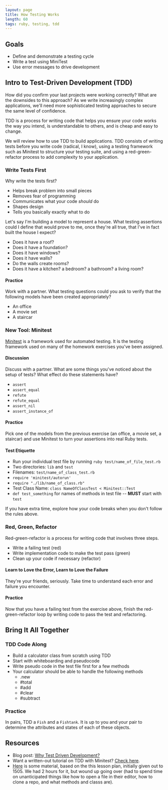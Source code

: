 ```yaml
---
layout: page
title: How Testing Works
length: 60
tags: ruby, testing, tdd
---
```


## Goals
* Define and demonstrate a testing cycle
* Write a test using MiniTest
* Use error messages to drive development

## Intro to Test-Driven Development (TDD)
How did you confirm your last projects were working correctly? What are the downsides to this approach? As we write increasingly complex applications, we'll need more sophisticated testing approaches to secure the same level of confidence.

TDD is a process for writing code that helps you ensure your code works the way you intend, is understandable to others, and is cheap and easy to change.

We will review how to use TDD to build applications. TDD consists of writing tests before you write code (radical, I know), using a testing framework such as Minitest to structure your testing suite, and using a red-green-refactor process to add complexity to your application.

### Write Tests First
Why write the tests first?
  - Helps break problem into small pieces
  - Removes fear of programming
  - Communicates what your code _should_ do
  - Shapes design
  - Tells you basically exactly what to do

Let's say I'm building a model to represent a house. What testing assertions could I define that would prove to me, once they're all true, that I've in fact built the house I expect?

- Does it have a roof?
- Does it have a foundation?
- Does it have windows?
- Does it have walls?
- Do the walls create rooms?
- Does it have a kitchen? a bedroom? a bathroom? a living room?

#### Practice
Work with a partner. What testing questions could you ask to verify that the following models have been created appropriately?

- An office
- A movie set
- A staircar

### New Tool: Minitest
[Minitest](http://docs.seattlerb.org/minitest/) is a framework used for automated testing. It is the testing framework used on many of the homework exercises you've been assigned.

#### Discussion
Discuss with a partner. What are some things you've noticed about the setup of tests? What effect do these statements have?
- `assert`
- `assert_equal`
- `refute`
- `refute_equal`
- `assert_nil`
- `assert_instance_of`

#### Practice
Pick one of the models from the previous exercise (an office, a movie set, a staircar) and use Minitest to turn your assertions into real Ruby tests.

#### Test Etiquette
- Run your individual test file by running `ruby test/name_of_file_test.rb`
- Two directories: `lib` and `test`
- Filenames: `test/name_of_class_test.rb`
- `require 'minitest/autorun'`
- `require "./lib/name_of_class.rb"`
- Test Class Name: `class NameOfClassTest < Minitest::Test`
- `def test_something` for names of methods in test file -- **MUST** start with `test`

If you have extra time, explore how your code breaks when you don't follow the rules above.

### Red, Green, Refactor
Red-green-refactor is a process for writing code that involves three steps.
  - Write a failing test (red)
  - Write implementation code to make the test pass (green)
  - Clean up your code if necessary (refactor)

#### Learn to Love the Error, Learn to Love the Failure
They're your friends, seriously. Take time to understand each error and failure you encounter.

#### Practice
Now that you have a failing test from the exercise above, finish the red-green-refactor loop by writing code to pass the test and refactoring.


## Bring It All Together

### TDD Code Along
- Build a calculator class from scratch using TDD
- Start with whiteboarding and pseudocode
- Write pseudo code in the test file first for a few methods
- Your calculator should be able to handle the following methods
  - .new
  - #total
  - #add
  - #clear
  - #subtract

### Practice
In pairs, TDD a `Fish` and a `Fishtank`. It is up to you and your pair to determine the attributes and states of each of these objects.

## Resources
* Blog post: [Why Test Driven Development?](http://derekbarber.ca/blog/2012/03/27/why-test-driven-development/)
* Want a written-out tutorial on TDD with Minitest? [Check here](http://tutorials.jumpstartlab.com/topics/testing/intro-to-tdd.html).
* [Here](https://github.com/JoshCheek/how-to-test) is some material, based on the this lesson plan, initially given out to 1505. We had 2 hours for it, but wound up going over (had to spend time on unanticipated things like how to open a file in their editor, how to clone a repo, and what methods and classs are).
